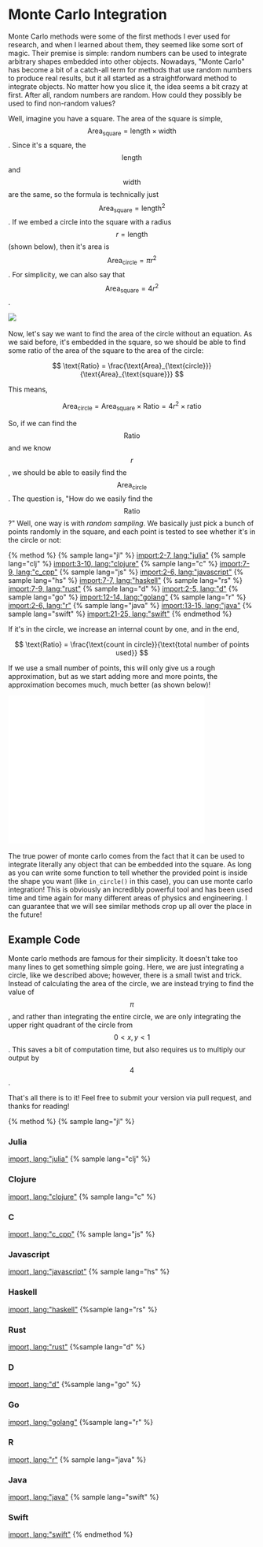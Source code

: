 # Monte Carlo Integration

Monte Carlo methods were some of the first methods I ever used for research, and when I learned about them, they seemed like some sort of magic.
Their premise is simple: random numbers can be used to integrate arbitrary shapes embedded into other objects.
Nowadays, "Monte Carlo" has become a bit of a catch-all term for methods that use random numbers to produce real results, but it all started as a straightforward method to integrate objects.
No matter how you slice it, the idea seems a bit crazy at first.
After all, random numbers are random.
How could they possibly be used to find non-random values?

Well, imagine you have a square.
The area of the square is simple, $$\text{Area}_{\text{square}} = \text{length} \times \text{width}$$.
Since it's a square, the $$\text{length}$$ and $$\text{width}$$ are the same, so the formula is technically just $$\text{Area}_{\text{square}} = \text{length}^2$$.
If we embed a circle into the square with a radius $$r = \text{length}$$ (shown below), then it's area is $$\text{Area}_{\text{circle}}=\pi r^2$$.
For simplicity, we can also say that $$\text{Area}_{\text{square}}=4r^2$$.

<p>
    <img  class="center" src="res/square_circle.png" width="300"/>
</p>

Now, let's say we want to find the area of the circle without an equation.
As we said before, it's embedded in the square, so we should be able to find some ratio of the area of the square to the area of the circle:

$$
\text{Ratio} = \frac{\text{Area}_{\text{circle}}}{\text{Area}_{\text{square}}}
$$

This means,

$$
\text{Area}_{\text{circle}} = \text{Area}_{\text{square}}\times\text{Ratio} = 4r^2 \times \text{ratio}
$$

So, if we can find the $$\text{Ratio}$$ and we know $$r$$, we should be able to easily find the $$\text{Area}_{\text{circle}}$$.
The question is, "How do we easily find the $$\text{Ratio}$$?"
Well, one way is with *random sampling*.
We basically just pick a bunch of points randomly in the square, and
each point is tested to see whether it's in the circle or not:

{% method %}
{% sample lang="jl" %}
[import:2-7, lang:"julia"](code/julia/monte_carlo.jl)
{% sample lang="clj" %}
[import:3-10, lang:"clojure"](code/clojure/monte_carlo.clj)
{% sample lang="c" %}
[import:7-9, lang:"c_cpp"](code/c/monte_carlo.c)
{% sample lang="js" %}
[import:2-6, lang:"javascript"](code/javascript/monte_carlo.js)
{% sample lang="hs" %}
[import:7-7, lang:"haskell"](code/haskell/monteCarlo.hs)
{% sample lang="rs" %}
[import:7-9, lang:"rust"](code/rust/monte_carlo.rs)
{% sample lang="d" %}
[import:2-5, lang:"d"](code/d/monte_carlo.d)
{% sample lang="go" %}
[import:12-14, lang:"golang"](code/go/monteCarlo.go)
{% sample lang="r" %}
[import:2-6, lang:"r"](code/r/monte_carlo.R)
{% sample lang="java" %}
[import:13-15, lang:"java"](code/java/MonteCarlo.java)
{% sample lang="swift" %}
[import:21-25, lang:"swift"](code/swift/monte_carlo.swift)
{% endmethod %}

If it's in the circle, we increase an internal count by one, and in the end,

$$
\text{Ratio} = \frac{\text{count in circle}}{\text{total number of points used}}
$$

If we use a small number of points, this will only give us a rough approximation, but as we start adding more and more points, the approximation becomes much, much better (as shown below)!

<p>
    <img  class="center" src="res/monte_carlo.gif" width="400"/>
</p>

The true power of monte carlo comes from the fact that it can be used to integrate literally any object that can be embedded into the square.
As long as you can write some function to tell whether the provided point is inside the shape you want (like `in_circle()` in this case), you can use monte carlo integration!
This is obviously an incredibly powerful tool and has been used time and time again for many different areas of physics and engineering.
I can guarantee that we will see similar methods crop up all over the place in the future!

## Example Code
Monte carlo methods are famous for their simplicity.
It doesn't take too many lines to get something simple going.
Here, we are just integrating a circle, like we described above; however, there is a small twist and trick.
Instead of calculating the area of the circle, we are instead trying to find the value of $$\pi$$, and
rather than integrating the entire circle, we are only integrating the upper right quadrant of the circle from $$0 < x, y < 1$$.
This saves a bit of computation time, but also requires us to multiply our output by $$4$$.

That's all there is to it!
Feel free to submit your version via pull request, and thanks for reading!

{% method %}
{% sample lang="jl" %}
### Julia
[import, lang:"julia"](code/julia/monte_carlo.jl)
{% sample lang="clj" %}
### Clojure
[import, lang:"clojure"](code/clojure/monte_carlo.clj)
{% sample lang="c" %}
### C
[import, lang:"c_cpp"](code/c/monte_carlo.c)
{% sample lang="js" %}
### Javascript
[import, lang:"javascript"](code/javascript/monte_carlo.js)
{% sample lang="hs" %}
### Haskell
[import, lang:"haskell"](code/haskell/monteCarlo.hs)
{%sample lang="rs" %}
### Rust
[import, lang:"rust"](code/rust/monte_carlo.rs)
{%sample lang="d" %}
### D
[import, lang:"d"](code/d/monte_carlo.d)
{%sample lang="go" %}
### Go
[import, lang:"golang"](code/go/monteCarlo.go)
{%sample lang="r" %}
### R
[import, lang:"r"](code/r/monte_carlo.R)
{% sample lang="java" %}
### Java
[import, lang:"java"](code/java/MonteCarlo.java)
{% sample lang="swift" %}
### Swift
[import, lang:"swift"](code/swift/monte_carlo.swift)
{% endmethod %}


<script>
MathJax.Hub.Queue(["Typeset",MathJax.Hub]);
</script>
$$
\newcommand{\d}{\mathrm{d}}
\newcommand{\bff}{\boldsymbol{f}}
\newcommand{\bfg}{\boldsymbol{g}}
\newcommand{\bfp}{\boldsymbol{p}}
\newcommand{\bfq}{\boldsymbol{q}}
\newcommand{\bfx}{\boldsymbol{x}}
\newcommand{\bfu}{\boldsymbol{u}}
\newcommand{\bfv}{\boldsymbol{v}}
\newcommand{\bfA}{\boldsymbol{A}}
\newcommand{\bfB}{\boldsymbol{B}}
\newcommand{\bfC}{\boldsymbol{C}}
\newcommand{\bfM}{\boldsymbol{M}}
\newcommand{\bfJ}{\boldsymbol{J}}
\newcommand{\bfR}{\boldsymbol{R}}
\newcommand{\bfT}{\boldsymbol{T}}
\newcommand{\bfomega}{\boldsymbol{\omega}}
\newcommand{\bftau}{\boldsymbol{\tau}}
$$
